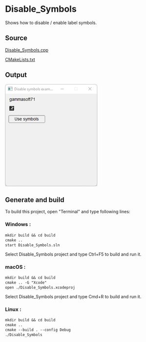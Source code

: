 # Disable_Symbols

Shows how to disable / enable label symbols.

## Source

[Disable_Symbols.cpp](Disable_Symbols.cpp)

[CMakeLists.txt](CMakeLists.txt)

## Output

![output](../../../docs/Pictures/Examples/Disable_Symbols.png)

## Generate and build

To build this project, open "Terminal" and type following lines:

### Windows :

``` shell
mkdir build && cd build
cmake .. 
start Disable_Symbols.sln
```

Select Disable_Symbols project and type Ctrl+F5 to build and run it.

### macOS :

``` shell
mkdir build && cd build
cmake .. -G "Xcode"
open ./Disable_Symbols.xcodeproj
```

Select Disable_Symbols project and type Cmd+R to build and run it.

### Linux :

``` shell
mkdir build && cd build
cmake .. 
cmake --build . --config Debug
./Disable_Symbols
```
